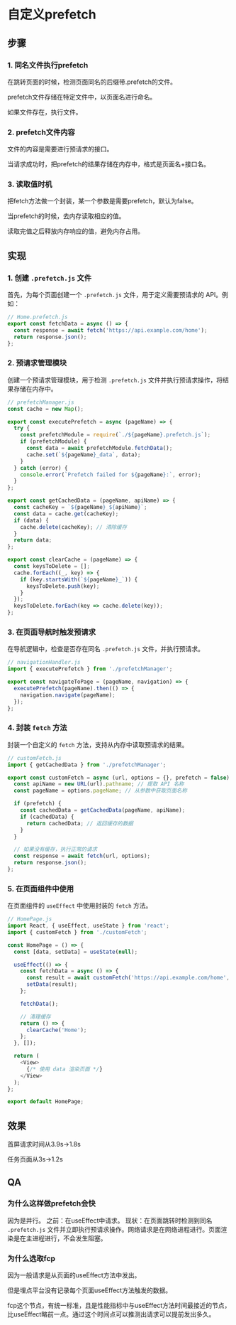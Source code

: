 # 自定义prefetch

## 步骤

### 1. 同名文件执行prefetch

在跳转页面的时候，检测页面同名的后缀带.prefetch的文件。

prefetch文件存储在特定文件中，以页面名进行命名。

如果文件存在，执行文件。

### 2. prefetch文件内容

文件的内容是需要进行预请求的接口。

当请求成功时，把prefetch的结果存储在内存中，格式是页面名+接口名。

### 3. 读取值时机

把fetch方法做一个封装，某一个参数是需要prefetch，默认为false。

当prefetch的时候，去内存读取相应的值。

读取完值之后释放内存响应的值，避免内存占用。

## 实现

### 1. **创建 `.prefetch.js` 文件**

首先，为每个页面创建一个 `.prefetch.js` 文件，用于定义需要预请求的 API。例如：

```js
// Home.prefetch.js
export const fetchData = async () => {
  const response = await fetch('https://api.example.com/home');
  return response.json();
};

```

### 2. **预请求管理模块**

创建一个预请求管理模块，用于检测 `.prefetch.js` 文件并执行预请求操作，将结果存储在内存中。

```js
// prefetchManager.js
const cache = new Map();

export const executePrefetch = async (pageName) => {
  try {
    const prefetchModule = require(`./${pageName}.prefetch.js`);
    if (prefetchModule) {
      const data = await prefetchModule.fetchData();
      cache.set(`${pageName}_data`, data);
    }
  } catch (error) {
    console.error(`Prefetch failed for ${pageName}:`, error);
  }
};

export const getCachedData = (pageName, apiName) => {
  const cacheKey = `${pageName}_${apiName}`;
  const data = cache.get(cacheKey);
  if (data) {
    cache.delete(cacheKey); // 清除缓存
  }
  return data;
};

export const clearCache = (pageName) => {
  const keysToDelete = [];
  cache.forEach((_, key) => {
    if (key.startsWith(`${pageName}_`)) {
      keysToDelete.push(key);
    }
  });
  keysToDelete.forEach(key => cache.delete(key));
};

```

### 3. **在页面导航时触发预请求**

在导航逻辑中，检查是否存在同名 `.prefetch.js` 文件，并执行预请求。

```js
// navigationHandler.js
import { executePrefetch } from './prefetchManager';

export const navigateToPage = (pageName, navigation) => {
  executePrefetch(pageName).then(() => {
    navigation.navigate(pageName);
  });
};

```

### 4. **封装 `fetch` 方法**

封装一个自定义的 `fetch` 方法，支持从内存中读取预请求的结果。

```js
// customFetch.js
import { getCachedData } from './prefetchManager';

export const customFetch = async (url, options = {}, prefetch = false) => {
  const apiName = new URL(url).pathname; // 提取 API 名称
  const pageName = options.pageName; // 从参数中获取页面名称

  if (prefetch) {
    const cachedData = getCachedData(pageName, apiName);
    if (cachedData) {
      return cachedData; // 返回缓存的数据
    }
  }

  // 如果没有缓存，执行正常的请求
  const response = await fetch(url, options);
  return response.json();
};

```

### 5. **在页面组件中使用**

在页面组件的 `useEffect` 中使用封装的 `fetch` 方法。

```js
// HomePage.js
import React, { useEffect, useState } from 'react';
import { customFetch } from './customFetch';

const HomePage = () => {
  const [data, setData] = useState(null);

  useEffect(() => {
    const fetchData = async () => {
      const result = await customFetch('https://api.example.com/home', { pageName: 'Home' }, true);
      setData(result);
    };

    fetchData();

    // 清理缓存
    return () => {
      clearCache('Home');
    };
  }, []);

  return (
    <View>
      {/* 使用 data 渲染页面 */}
    </View>
  );
};

export default HomePage;

```

## 效果

首屏请求时间从3.9s->1.8s

任务页面从3s->1.2s

## QA

### 为什么这样做prefetch会快

因为是并行。
之前：在useEffect中请求。
现状：在页面跳转时检测到同名 `.prefetch.js` 文件并立即执行预请求操作。网络请求是在网络进程进行。页面渲染是在主进程进行，不会发生阻塞。

### 为什么选取fcp

因为一般请求是从页面的useEffect方法中发出。

但是埋点平台没有记录每个页面useEffect方法触发的数据。

fcp这个节点，有统一标准，且是性能指标中与useEffect方法时间最接近的节点，比useEffect略前一点。通过这个时间点可以推测出请求可以提前发出多久。
